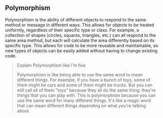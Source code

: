 ## Polymorphism


Polymorphism is the ability of different objects to respond to the same method or message in different ways. This allows for objects to be treated uniformly, regardless of their specific type or class. For example, a collection of shapes (circles, squares, triangles, etc.) can all respond to the same area method, but each will calculate the area differently based on its specific type. This allows for code to be more reusable and maintainable, as new types of objects can be easily added without having to change existing code.

> Explain Polymorphism like I'm five
> 
> Polymorphism is like being able to use the same word to mean different things. For example, if you have a bunch of toys, some of them might be cars and some of them might be trucks. But you can still call all of them "toys" because they all do the same thing: they're things that you can play with. This is polymorphism because you can use the same word for many different things. It's like a magic word that can mean different things depending on what you're talking about.

